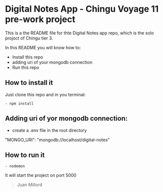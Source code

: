  # Digital Notes App - Chingu Voyage 11 pre-work project

This is a the README file for thte Digital Notes app repo, which is the solo projoct of
Chingu tier 3.

In this README you will know how to:

- Install this repo
- adding uri of your mongodb connection
- Run this repo

## How to install it

Just clone this repo and in you terminal:

```
- npm install
```
## Adding uri of yor mongodb connection:

- create a .env file in the root directory 

 "MONGO_URI": "mongodb://localhost/digital-notes"

## How to run it

``- nodemon ``


It will start the project on port 5000

> Juan Millord
